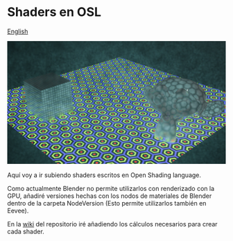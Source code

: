 # Shaders en OSL
<a href="README.en.md">English</a>

![Materiales](Img/img.png)

Aquí voy a ir subiendo shaders escritos en Open Shading language.

Como actualmente Blender no permite utilizarlos con renderizado con la GPU, añadiré versiones hechas con los nodos de materiales de Blender dentro de la carpeta NodeVersion (Esto permite utilizarlos también en Eevee).

En la <a href="../../wiki">wiki</a> del repositorio iré añadiendo los cálculos necesarios para crear cada shader.
